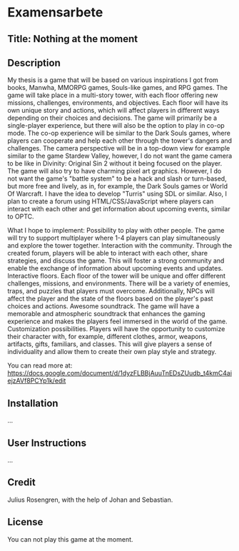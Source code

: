 # Examensarbete

## Title: Nothing at the moment

## Description
My thesis is a game that will be based on various inspirations I got from books, Manwha, MMORPG games, Souls-like games, and RPG games. The game will take place in a multi-story tower, with each floor offering new missions, challenges, environments, and objectives. Each floor will have its own unique story and actions, which will affect players in different ways depending on their choices and decisions.
The game will primarily be a single-player experience, but there will also be the option to play in co-op mode. The co-op experience will be similar to the Dark Souls games, where players can cooperate and help each other through the tower's dangers and challenges. The camera perspective will be in a top-down view for example similar to the game Stardew Valley, however, I do not want the game camera to be like in Divinity: Original Sin 2 without it being focused on the player. The game will also try to have charming pixel art graphics. However, I do not want the game's "battle system" to be a hack and slash or turn-based, but more free and lively, as in, for example, the Dark Souls games or World Of Warcraft.
I have the idea to develop "Turris" using SDL or similar. Also, I plan to create a forum using HTML/CSS/JavaScript where players can interact with each other and get information about upcoming events, similar to OPTC.

What I hope to implement:
Possibility to play with other people. The game will try to support multiplayer where 1-4 players can play simultaneously and explore the tower together.
Interaction with the community. Through the created forum, players will be able to interact with each other, share strategies, and discuss the game. This will foster a strong community and enable the exchange of information about upcoming events and updates.
Interactive floors. Each floor of the tower will be unique and offer different challenges, missions, and environments. There will be a variety of enemies, traps, and puzzles that players must overcome. Additionally, NPCs will affect the player and the state of the floors based on the player's past choices and actions.
Awesome soundtrack. The game will have a memorable and atmospheric soundtrack that enhances the gaming experience and makes the players feel immersed in the world of the game.
Customization possibilities. Players will have the opportunity to customize their character with, for example, different clothes, armor, weapons, artifacts, gifts, familiars, and classes. This will give players a sense of individuality and allow them to create their own play style and strategy.

You can read more at: https://docs.google.com/document/d/1dyzFLBBjAuuTnEDsZUudb_t4kmC4aiejzAVf8PCYp1k/edit 

## Installation
...

## User Instructions
...

## Credit
Julius Rosengren, with the help of Johan and Sebastian.

## License
You can not play this game at the moment.
